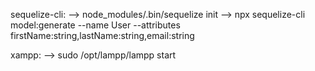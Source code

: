 sequelize-cli:
--> node_modules/.bin/sequelize init
--> npx sequelize-cli model:generate --name User --attributes firstName:string,lastName:string,email:string

xampp:
--> sudo /opt/lampp/lampp start
